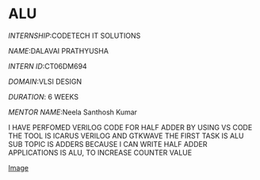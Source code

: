 # ALU

*INTERNSHIP*:CODETECH IT SOLUTIONS

*NAME*:DALAVAI PRATHYUSHA

*INTERN ID*:CT06DM694

*DOMAIN*:VLSI DESIGN


*DURATION*: 6 WEEKS

*MENTOR NAME*:Neela Santhosh Kumar  

I HAVE PERFOMED VERILOG CODE FOR HALF ADDER
BY USING VS CODE
THE TOOL IS ICARUS VERILOG AND GTKWAVE 
THE FIRST TASK IS ALU SUB TOPIC IS ADDERS BECAUSE  I CAN WRITE HALF ADDER
APPLICATIONS IS ALU, TO INCREASE COUNTER VALUE 

[Image](https://github.com/user-attachments/assets/f56bcf4a-a6ec-4336-805f-ced478c4af93)
